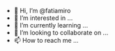 - 👋 Hi, I’m @fatiamiro
- 👀 I’m interested in ...
- 🌱 I’m currently learning ...
- 💞️ I’m looking to collaborate on ...
- 📫 How to reach me ...

<!---
fatiamiro/fatiamiro is a ✨ special ✨ repository because its `README.md` (this file) appears on your GitHub profile.
You can click the Preview link to take a look at your changes.
--->
